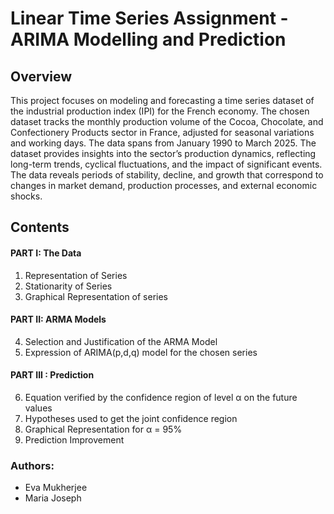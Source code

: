 # Linear Time Series Assignment - ARIMA Modelling and Prediction

## Overview

This project focuses on modeling and forecasting a time series dataset of the industrial production index (IPI) for the French economy. The chosen dataset tracks the monthly production volume of the Cocoa, Chocolate, and Confectionery Products sector in France, adjusted for seasonal variations and working days. The data spans from January 1990 to March 2025.
The dataset provides insights into the sector’s production dynamics, reflecting long-term trends, cyclical fluctuations, and the impact of significant events. The data reveals periods of stability, decline, and growth that correspond to changes in market demand, production processes, and external economic shocks.

## Contents
#### PART I: The Data 
1. Representation of Series 
2. Stationarity of Series 
3. Graphical Representation of series
   
#### PART II: ARMA Models 
4. Selection and Justification of the ARMA Model
5. Expression of ARIMA(p,d,q) model for the chosen series
   
#### PART III : Prediction
6. Equation verified by the confidence region of level α on the future values
7. Hypotheses used to get the joint confidence region 
8. Graphical Representation for α = 95% 
9. Prediction Improvement

### Authors:
- Eva Mukherjee
- Maria Joseph
